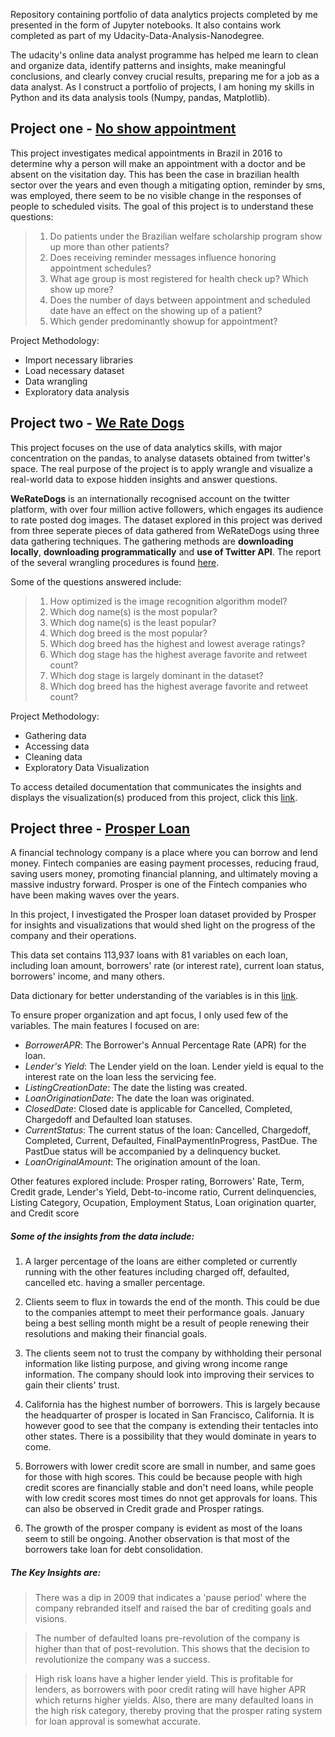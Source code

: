 



Repository containing portfolio of data analytics projects completed by me presented in the form of Jupyter notebooks.
It also contains work completed as part of my Udacity-Data-Analysis-Nanodegree.

The udacity's online data analyst programme has helped me learn to clean and organize data, identify patterns and insights, make meaningful conclusions, and clearly convey crucial results, preparing me for a job as a data analyst. As I construct a portfolio of projects, I am honing my skills in Python and its data analysis tools (Numpy, pandas, Matplotlib).

## Project one - [No show appointment](https://github.com/ramanprecious/Data-Analyst-Portfolio/blob/main/Investigate_a_Dataset.ipynb)

This project investigates medical appointments in Brazil in 2016 to determine why a person will make an appointment with a doctor and be absent on the visitation day. This has been the case in brazilian health sector over the years and even though a mitigating option, reminder by sms, was employed, there seem to be no visible change in the responses of people to scheduled visits. 
The goal of this project is to understand these questions:

>1. Do patients under the Brazilian welfare scholarship program show up more than other patients?
>2. Does receiving reminder messages influence honoring appointment schedules?
>3. What age group is most registered for health check up? Which show up more?
>4. Does the number of days between appointment and scheduled date have an effect on the showing up of a patient?
>5. Which gender predominantly showup for appointment?

Project Methodology:
- Import necessary libraries
- Load necessary dataset
- Data wrangling
- Exploratory data analysis

## Project two - [We Rate Dogs](https://github.com/ramanprecious/Data-Analyst-Portfolio/blob/main/WeRateDogs/wrangle_act.ipynb)

This project focuses on the use of data analytics skills, with major concentration on the pandas, to analyse datasets obtained from twitter's space. The real purpose of the project is to apply wrangle and visualize a real-world data to expose hidden insights and answer questions. 

**WeRateDogs** is an internationally recognised account on the twitter platform, with over four million active followers, which engages its audience to rate posted dog images. The dataset explored in this project was derived from three seperate pieces of data gathered from WeRateDogs using three data gathering techniques. The gathering methods are **downloading locally**, **downloading programmatically** and **use of Twitter API**. The report of the several wrangling procedures is found [here](https://github.com/ramanprecious/Data-Analyst-Portfolio/blob/main/WeRateDogs/wrangle_report.ipynb).


Some of the questions answered include:
> 1. How optimized is the image recognition algorithm model?
> 2. Which dog name(s) is the most popular?
> 3. Which dog name(s) is the least popular?
> 4. Which dog breed is the most popular?
> 5. Which dog breed has the highest and lowest average ratings?
> 6. Which dog stage has the highest average favorite and retweet count?
> 7. Which dog stage is largely dominant in the dataset?
> 8. Which dog breed has the highest average favorite and retweet count?

Project Methodology:
- Gathering data
- Accessing data
- Cleaning data
- Exploratory Data Visualization

To access detailed documentation that communicates the insights and displays the visualization(s) produced from this project, click this [link](https://github.com/ramanprecious/Data-Analyst-Portfolio/blob/main/WeRateDogs/act_report.ipynb).


## Project three - [Prosper Loan]()

A financial technology company is a place where you can borrow and lend money. Fintech companies are easing payment processes, reducing fraud, saving users money, promoting financial planning, and ultimately moving a massive industry forward. Prosper is one of the Fintech companies who have been making waves over the years.

In this project, I investigated the Prosper loan dataset provided by Prosper for insights and visualizations that would shed light on the progress of the company and their operations. 

This data set contains 113,937 loans with 81 variables on each loan, including loan amount, borrowers' rate (or interest rate), current loan status, borrowers' income, and many others.

Data dictionary for better understanding of the variables is in this [link](https://docs.google.com/spreadsheets/d/1gDyi_L4UvIrLTEC6Wri5nbaMmkGmLQBk-Yx3z0XDEtI/edit#gid=0).

To ensure proper organization and apt focus, I only used few of the variables. The main features I focused on are:

- *BorrowerAPR*: The Borrower's Annual Percentage Rate (APR) for the loan.
- *Lender's Yield*: The Lender yield on the loan. Lender yield is equal to the interest rate on the loan less the servicing fee.
- *ListingCreationDate*: The date the listing was created.
- *LoanOriginationDate*: The date the loan was originated.
- *ClosedDate*: Closed date is applicable for Cancelled, Completed, Chargedoff and Defaulted loan statuses. 
- *CurrentStatus*: The current status of the loan: Cancelled,  Chargedoff, Completed, Current, Defaulted, FinalPaymentInProgress, PastDue. The PastDue status will be accompanied by a delinquency bucket.
- *LoanOriginalAmount*: The origination amount of the loan.

Other features explored include: Prosper rating, Borrowers' Rate, Term, Credit grade, Lender's Yield,  Debt-to-income ratio, Current delinquencies, Listing Category, Ocupation, Employment Status, Loan origination quarter, and Credit score

##### Some of the insights from the data include:

1. A larger percentage of the loans are either completed or currently running with the other features including charged off, defaulted, cancelled etc. having a smaller percentage.

2. Clients seem to flux in towards the end of the month. This could be due to the companies attempt to meet their performance goals. January being a best selling month might be a result of people renewing their resolutions and making their financial goals.

3. The clients seem not to trust the company by withholding their personal information like listing purpose, and giving wrong income range information. The company should look into improving their services to gain their clients' trust.

4. California has the highest number of borrowers. This is largely because the headquarter of prosper is located in San Francisco, California. It is however good to see that the company is extending their tentacles into other states. There is a possibility that they would dominate in years to come.

5. Borrowers with lower credit score are small in number, and same goes for those with high scores. This could be because people with high credit scores are financially stable and don't need loans, while people with low credit scores most times do nnot get approvals for loans. This can also be observed in Credit grade and Prosper ratings.

6. The growth of the prosper company is evident as most of the loans seem to still be ongoing. Another observation is that most of the borrowers take loan for debt consolidation.

##### The Key Insights are:

> There was a dip in 2009 that indicates a 'pause period' where the company rebranded itself and raised the bar of crediting goals and visions.

> The number of defaulted loans pre-revolution of the company is higher than that of  post-revolution. This shows that the decision to revolutionize the company was a success. 

> High risk loans have a higher lender yield. This is profitable for lenders, as borrowers with poor credit rating will have higher APR which returns higher yields. Also, there are many defaulted loans in the high risk category, thereby proving that the prosper rating system for loan approval is somewhat accurate.




